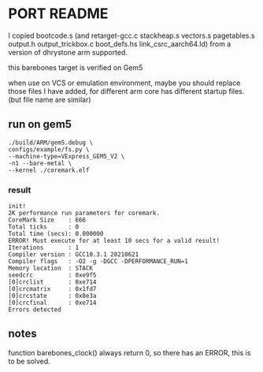 # PORT README

I copied bootcode.s (and retarget-gcc.c stackheap.s vectors.s pagetables.s output.h output_trickbox.c boot_defs.hs link_csrc_aarch64.ld) from a version of dhrystone arm supported.

this barebones target is verified on Gem5

when use on VCS or emulation environment, maybe you should replace those files I have added, for different arm core has different startup files.(but file name are similar)

## run on gem5

```shell
./build/ARM/gem5.debug \
configs/example/fs.py \
--machine-type=VExpress_GEM5_V2 \
-n1 --bare-metal \
--kernel ./coremark.elf
```

### result

```text
init!
2K performance run parameters for coremark.
CoreMark Size    : 666
Total ticks      : 0
Total time (secs): 0.000000
ERROR! Must execute for at least 10 secs for a valid result!
Iterations       : 1
Compiler version : GCC10.3.1 20210621
Compiler flags   : -O2 -g -DGCC -DPERFORMANCE_RUN=1
Memory location  : STACK
seedcrc          : 0xe9f5
[0]crclist       : 0xe714
[0]crcmatrix     : 0x1fd7
[0]crcstate      : 0x8e3a
[0]crcfinal      : 0xe714
Errors detected
```

## notes

function barebones_clock() always return 0, so there has an ERROR, this is to be solved.

